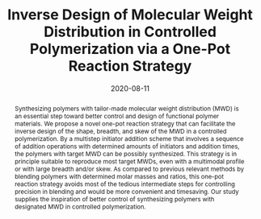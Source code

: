 ---
title: Inverse Design of Molecular Weight Distribution in Controlled Polymerization via a One-Pot Reaction Strategy
authors:
- Hong Liu
- Yao-Hong Xue
- 朱有亮
- Feng-Long Gu
- Zhong-Yuan Lu
date: '2020-08-11'
doi: 10.1021/acs.macromol.0c01383
publish_types: ['期刊文章']
publication: Macromolecules
publication_short: Macromolecules
abstract: Synthesizing polymers with tailor-made molecular weight  distribution (MWD) is an essential step toward better control and design  of functional polymer materials. We propose a novel one-pot reaction  strategy that can facilitate the inverse design of the shape, breadth,  and skew of the MWD in a controlled polymerization. By a multistep  initiator addition scheme that involves a sequence of addition  operations with determined amounts of initiators and addition times, the  polymers with target MWD can be possibly synthesized. This strategy is  in principle suitable to reproduce most target MWDs, even with a  multimodal profile or with large breadth and/or skew. As compared to  previous relevant methods by blending polymers with determined molar  masses and ratios, this one-pot reaction strategy avoids most of the  tedious intermediate steps for controlling precision in blending and  would be more convenient and timesaving. Our study supplies the  inspiration of better control of synthesizing polymers with designated  MWD in controlled polymerization.
url_pdf: https://doi.org/10.1021/acs.macromol.0c01383
---